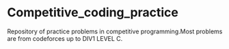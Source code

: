 # Competitive_coding_practice
Repository of practice  problems in competitive programming.Most problems are from codeforces up to DIV1 LEVEL C.
